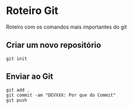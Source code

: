 # Roteiro Git
Roteiro com os comandos mais importantes do git

## Criar um novo repositório 
```
git init
```

## Enviar ao Git
```
git add . 
git commit -am "DEVXXX: Por que do Commit"
git push 
```